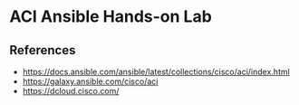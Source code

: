 # ACI Ansible Hands-on Lab

## References
- https://docs.ansible.com/ansible/latest/collections/cisco/aci/index.html
- https://galaxy.ansible.com/cisco/aci
- https://dcloud.cisco.com/